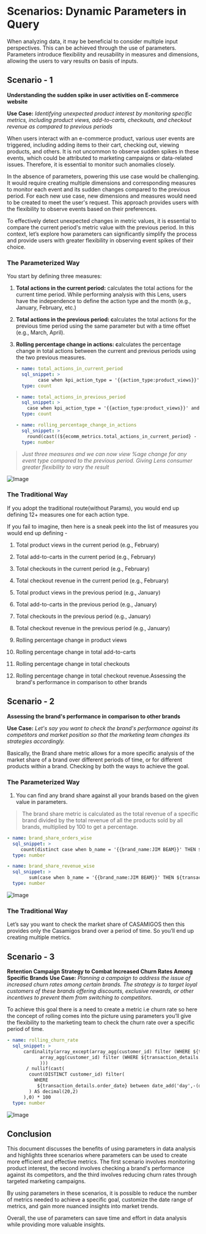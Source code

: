 # Scenarios: Dynamic Parameters in Query

When analyzing data, it may be beneficial to consider multiple input perspectives. This can be achieved through the use of parameters. Parameters introduce flexibility and reusability in measures and dimensions, allowing the users to vary results on basis of inputs. 

## Scenario - 1

**Understanding the sudden spike in user activities on E-commerce website**

**Use Case:** *Identifying unexpected product interest by monitoring specific metrics, including product views, add-to-carts, checkouts, and checkout revenue as compared to previous periods*


When users interact with an e-commerce product, various user events are triggered, including adding items to their cart, checking out, viewing products, and others. It is not uncommon to observe sudden spikes in these events, which could be attributed to marketing campaigns or data-related issues. Therefore, it is essential to monitor such anomalies closely.

In the absence of parameters, powering this use case would be challenging. It would require creating multiple dimensions and corresponding measures to monitor each event and its sudden changes compared to the previous period. For each new use case, new dimensions and measures would need to be created to meet the user's request. This approach provides users with the flexibility to observe events based on their preferences.

To effectively detect unexpected changes in metric values, it is essential to compare the current period's metric value with the previous period. In this context, let’s explore how parameters can significantly simplify the process and provide users with greater flexibility in observing event spikes of their choice.

### **The Parameterized Way**

You start by defining three measures:

1. **Total actions in the current period:** calculates the total actions for the current time period. While performing analysis with this Lens, users have the independence to define the action type and the month (e.g., January, February, etc.)
2. **Total actions in the previous period: c**alculates the total actions for the previous time period using the same parameter but with a time offset (e.g., March, April).
3. **Rolling percentage change in actions: c**alculates the percentage change in total actions between the current and previous periods using the two previous measures.
    
    ```yaml
    - name: total_actions_in_current_period
      sql_snippet: >
    		case when kpi_action_type = '{{action_type:product_views}}' and date(${ecomm_metrics.date_time}) between date('{{start_date:2023-02-15}}') and date('{{end_date:2023-02-22}}') then ${ecomm_metrics.records} else null end 
      type: count
    
    - name: total_actions_in_previous_period
      sql_snippet: >          
        case when kpi_action_type = '{{action_type:product_views}}' and ${ecomm_metrics.date_time} between  date_add('day',-(day(date('{{end_date:2023-02-22}}') - date('{{start_date:2023-02-15}}')))-1,date('{{start_date:2023-02-15}}')) and date('{{start_date:2023-02-15}}') - interval '1' day ),2)
      type: count
    
    - name: rolling_percentage_change_in_actions
      sql_snippet: >          
        round(cast((${ecomm_metrics.total_actions_in_current_period} - ${ecomm_metrics.total_actions_in_previous_period}) as decimal(20,2)) /  nullif(${ecomm_metrics.total_actions_in_previous_period} ,0),2)*100
      type: number
    ```
    

> *Just three measures and we can now view %age change for any event type compared to the previous period. Giving Lens consumer greater flexibility to vary the result*
> 

![Image](scenarios_dynamic_params/untitled.png)

### **The Traditional Way**

If you adopt the traditional route(without Params), you would end up defining 12+ measures one for each action type.

If you fail to imagine, then here is a sneak peek into the list of measures you would end up defining -

1. Total product views in the current period (e.g., February)

1. Total add-to-carts in the current period (e.g., February)

1. Total checkouts in the current period (e.g., February)

1. Total checkout revenue in the current period (e.g., February)

1. Total product views in the previous period (e.g., January)

1. Total add-to-carts in the previous period (e.g., January)

1. Total checkouts in the previous period (e.g., January)

1. Total checkout revenue in the previous period (e.g., January)

1. Rolling percentage change in product views

1. Rolling percentage change in total add-to-carts

1. Rolling percentage change in total checkouts

1. Rolling percentage change in total checkout revenue.Assessing the brand's performance in comparison to other brands

## Scenario - 2

**Assessing the brand's performance in comparison to other brands**

**Use Case:**  *Let's say you want to check the brand's performance against its competitors and market position so that the marketing team changes its strategies accordingly.* 

Basically, the Brand share metric allows for a more specific analysis of the market share of a brand over different periods of time, or for different products within a brand. Checking by both the ways to achieve the goal.

### **The Parameterized Way**

1. You can find any brand share against all your brands based on the given value in parameters. 

> The brand share metric is calculated as the total revenue of a specific brand divided by the total revenue of all the products sold by all brands, multiplied by 100 to get a percentage.
> 

```yaml
- name: brand_share_orders_wise
  sql_snippet: >
	 count(distinct case when b_name = '{{brand_name:JIM BEAM}}' THEN ${transaction_details.order_no} else null end)/ cast(nullif(count(distinct ${transaction_details.order_no}),0) as decimal(20,2)) *100
  type: number

- name: brand_share_revenue_wise
  sql_snippet: >
		sum(case when b_name = '{{brand_name:JIM BEAM}}' THEN ${transaction_details.order_value} else null end)/ cast(nullif(sum(${transaction_details.order_value}),0) as decimal(20,2)) *100
  type: number
```

![Image](scenarios_dynamic_params/untitled1.png)

### **The Traditional Way**

Let’s say you want to check the market share of CASAMIGOS then this provides only the Casamigos brand over a period of time. So you’ll end up creating multiple metrics.

## Scenario - 3
**Retention Campaign Strategy to Combat Increased Churn Rates Among Specific Brands**
**Use Case:** *Planning a campaign to address the issue of increased churn rates among certain brands. The strategy is to target loyal customers of these brands offering discounts, exclusive rewards, or other incentives to prevent them from switching to competitors.*


To achieve this goal there is a need to create a metric i.e churn rate so here the concept of rolling comes into the picture using parameters you’ll give the flexibility to the marketing team to check the churn rate over a specific period of time.

```yaml
- name: rolling_churn_rate
  sql_snippet: >            
      cardinality(array_except(array_agg(customer_id) filter (WHERE ${transaction_details.order_date} between date_add('day',-(day(date('{{end_date:2022-12-15}}') - date('{{start_date:2022-12-01}}')))-1,date('{{start_date:2022-12-01}}')) and date('{{start_date:2022-12-01}}') - interval '1' day),
            array_agg(customer_id) filter (WHERE ${transaction_details.order_date} between date('{{start_date:2022-12-01}}') and date('{{end_date:2022-12-30}}') 
            )))
       / nullif(cast(
        count(DISTINCT customer_id) filter(
          WHERE
           ${transaction_details.order_date} between date_add('day',-(day(date('{{end_date:2022-12-15}}') - date('{{start_date:2022-12-01}}')))-1,date('{{start_date:2022-12-01}}')) and date('{{start_date:2022-12-01}}') - interval '1' day
        ) AS decimal(20,2)
      ),0) * 100
  type: number
```

![Image](scenarios_dynamic_params/untitled2.png)

## Conclusion

This document discusses the benefits of using parameters in data analysis and highlights three scenarios where parameters can be used to create more efficient and effective metrics. The first scenario involves monitoring product interest, the second involves checking a brand's performance against its competitors, and the third involves reducing churn rates through targeted marketing campaigns. 

By using parameters in these scenarios, it is possible to reduce the number of metrics needed to achieve a specific goal, customize the date range of metrics, and gain more nuanced insights into market trends.

Overall, the use of parameters can save time and effort in data analysis while providing more valuable insights.